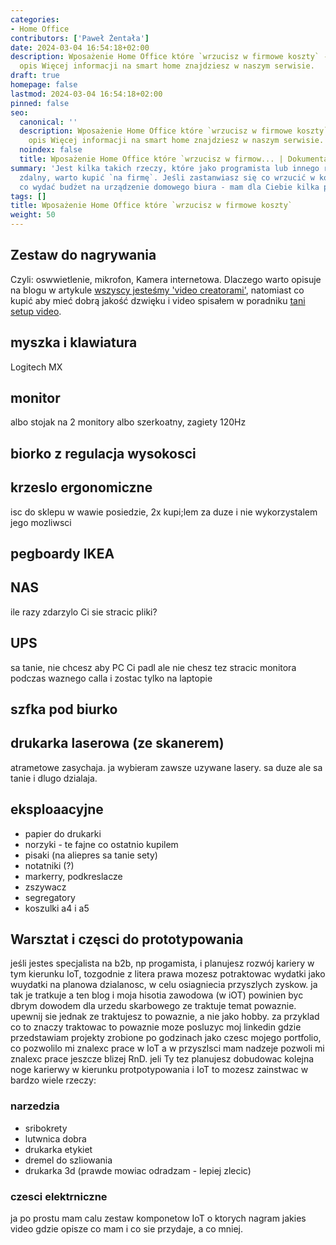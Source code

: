 ```yaml
---
categories:
- Home Office
contributors: ['Paweł Żentała']
date: 2024-03-04 16:54:18+02:00
description: Wposażenie Home Office które `wrzucisz w firmowe koszty` - kompleksowy
  opis Więcej informacji na smart home znajdziesz w naszym serwisie.
draft: true
homepage: false
lastmod: 2024-03-04 16:54:18+02:00
pinned: false
seo:
  canonical: ''
  description: Wposażenie Home Office które `wrzucisz w firmowe koszty` - kompleksowy
    opis Więcej informacji na smart home znajdziesz w naszym serwisie.
  noindex: false
  title: Wposażenie Home Office które `wrzucisz w firmow... | Dokumentacja - ihome.zentala.io
summary: 'Jest kilka takich rzeczy, które jako programista lub innego rodzaju pracownik
  zdalny, warto kupić `na firmę`. Jeśli zastanwiasz się co wrzucić w koszty lub na
  co wydać budżet na urządzenie domowego biura - mam dla Ciebie kilka pomysłów. Zapraszam. '
tags: []
title: Wposażenie Home Office które `wrzucisz w firmowe koszty`
weight: 50
---
```



## Zestaw do nagrywania

Czyli: oswwietlenie, mikrofon, Kamera internetowa. Dlaczego warto opisuje na blogu w  artykule [wszyscy jesteśmy 'video creatorami'](http://localhost:1313/blog/na-zdalnym-wszyscy-jeste%C5%9Bmy-video-creatorami/), natomiast co kupić aby mieć dobrą jakość dzwięku i video spisałem w poradniku [tani setup video](/tutorials/tani-setup-video/).

## myszka i klawiatura
Logitech MX

## monitor
albo stojak na 2 monitory albo
szerkoatny, zagiety 120Hz

## biorko z regulacja wysokosci

## krzeslo ergonomiczne
isc do sklepu w wawie posiedzie, 2x kupi;lem za duze i nie wykorzystalem jego mozliwsci

## pegboardy IKEA

## NAS
ile razy zdarzylo Ci sie stracic pliki?

## UPS
sa tanie, nie chcesz aby PC Ci padl ale nie chesz tez stracic monitora podczas waznego calla i zostac tylko na laptopie

## szfka pod biurko

## drukarka laserowa (ze skanerem)
atrametowe zasychaja. ja wybieram zawsze uzywane lasery. sa duze ale sa tanie i dlugo dzialaja.

## eksploaacyjne
- papier do drukarki
- norzyki - te fajne co ostatnio kupilem
- pisaki (na aliepres sa tanie sety)
- notatniki (?)
- markerry, podkreslacze
- zszywacz
- segregatory
- koszulki a4 i a5

## Warsztat i częsci do prototypowania
jeśli jestes specjalista na b2b, np progamista, i planujesz rozwój kariery w tym kierunku IoT, tozgodnie z litera prawa  mozesz potraktowac wydatki jako wuydatki na planowa dzialanosc, w celu osiagniecia przyszlych zyskow. ja tak je tratkuje a ten blog i moja hisotia zawodowa (w iOT) powinien byc dbrym dowodem dla urzedu skarbowego ze traktuje temat powaznie. upewnij sie jednak ze traktujesz to powaznie, a nie jako hobby. za przyklad co to znaczy traktowac to powaznie moze posluzyc moj linkedin gdzie przedstawiam projekty zrobione po godzinach jako czesc mojego portfolio, co pozwolilo mi znalexc prace w IoT a w przyszlsci mam nadzeje pozwoli mi znalexc prace jeszcze blizej RnD. jeli Ty tez planujesz dobudowac kolejna noge karierwy w kierunku protpotypowania i IoT to mozesz zainstwac w bardzo wiele rzeczy:

### narzedzia
* sribokrety
* lutwnica dobra
* drukarka etykiet
* dremel do szliowania
* drukarka 3d (prawde mowiac odradzam - lepiej zlecic)

### czesci elektrniczne
ja po prostu mam calu zestaw komponetow IoT o ktorych nagram jakies video gdzie opisze co mam i co sie przydaje, a co mniej.
